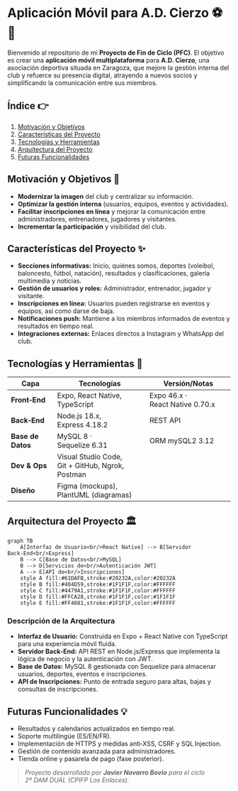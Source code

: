 # Aplicación Móvil para A.D. Cierzo ⚽📱

Bienvenido al repositorio de mi **Proyecto de Fin de Ciclo (PFC)**. El objetivo es crear una **aplicación móvil multiplataforma** para **A.D. Cierzo**, una asociación deportiva situada en Zaragoza, que mejore la gestión interna del club y refuerce su presencia digital, atrayendo a nuevos socios y simplificando la comunicación entre sus miembros.



## Índice 👉

1. [Motivación y Objetivos](#motivación-y-objetivos)
2. [Características del Proyecto](#características-del-proyecto)
3. [Tecnologías y Herramientas](#tecnologías-y-herramientas)
4. [Arquitectura del Proyecto](#arquitectura-del-proyecto)
5. [Futuras Funcionalidades](#futuras-funcionalidades)



## Motivación y Objetivos 🚀

* **Modernizar la imagen** del club y centralizar su información.
* **Optimizar la gestión interna** (usuarios, equipos, eventos y actividades).
* **Facilitar inscripciones en línea** y mejorar la comunicación entre administradores, entrenadores, jugadores y visitantes.
* **Incrementar la participación** y visibilidad del club.



## Características del Proyecto ✨

* **Secciones informativas:** Inicio, quiénes somos, deportes (voleibol, baloncesto, fútbol, natación), resultados y clasificaciones, galería multimedia y noticias.
* **Gestión de usuarios y roles:** Administrador, entrenador, jugador y visitante.
* **Inscripciones en línea:** Usuarios pueden registrarse en eventos y equipos, así como darse de baja.
* **Notificaciones push:** Mantiene a los miembros informados de eventos y resultados en tiempo real.
* **Integraciones externas:** Enlaces directos a Instagram y WhatsApp del club.



## Tecnologías y Herramientas 🔧

| Capa              | Tecnologías                                      | Versión/Notas                   |
| ----------------- | ------------------------------------------------ | ------------------------------- |
| **Front‑End**     | Expo, React Native, TypeScript                   | Expo 46.x · React Native 0.70.x |
| **Back‑End**      | Node.js 18.x, Express 4.18.2                     | REST API                        |
| **Base de Datos** | MySQL 8 · Sequelize 6.31                         | ORM mySQL2 3.12                 |
| **Dev & Ops**     | Visual Studio Code, Git + GitHub, Ngrok, Postman |                                 |
| **Diseño**        | Figma (mockups), PlantUML (diagramas)            |                                 |



## Arquitectura del Proyecto 🏛️

```mermaid
graph TB
    A[Interfaz de Usuario<br/>React Native] --> B[Servidor Back‑End<br/>Express]
    B --> C[Base de Datos<br/>MySQL]
    B --> D[Servicios de<br/>Autenticación JWT]
    A --> E[API de<br/>Inscripciones]
    style A fill:#61DAFB,stroke:#20232A,color:#20232A
    style B fill:#404D59,stroke:#1F1F1F,color:#FFFFFF
    style C fill:#4479A1,stroke:#1F1F1F,color:#FFFFFF
    style D fill:#FFCA28,stroke:#1F1F1F,color:#1F1F1F
    style E fill:#FF4081,stroke:#1F1F1F,color:#FFFFFF
```

### Descripción de la Arquitectura

* **Interfaz de Usuario:** Construida en Expo + React Native con TypeScript para una experiencia móvil fluida.
* **Servidor Back‑End:** API REST en Node.js/Express que implementa la lógica de negocio y la autenticación con JWT.
* **Base de Datos:** MySQL 8 gestionada con Sequelize para almacenar usuarios, deportes, eventos e inscripciones.
* **API de Inscripciones:** Punto de entrada seguro para altas, bajas y consultas de inscripciones.



## Futuras Funcionalidades 💡

* Resultados y calendarios actualizados en tiempo real.
* Soporte multilingüe (ES/EN/FR).
* Implementación de HTTPS y medidas anti‑XSS, CSRF y SQL Injection.
* Gestión de contenido avanzada para administradores.
* Tienda online y pasarela de pago (fase posterior).



> *Proyecto desarrollado por ****Javier Navarro Bovio**** para el ciclo 2º DAM DUAL (CPIFP Los Enlaces).*

